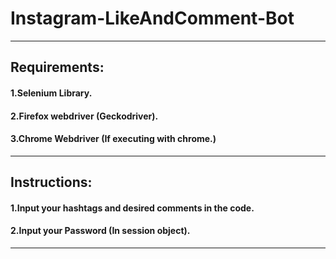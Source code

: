# Instagram-LikeAndComment-Bot
---
## Requirements:
#### 1.Selenium Library. <br>
#### 2.Firefox webdriver (Geckodriver).<br>
#### 3.Chrome Webdriver (If executing with chrome.)<br>
---
## Instructions:
#### 1.Input your hashtags and desired comments in the code.
#### 2.Input your Password (In session object).
---
